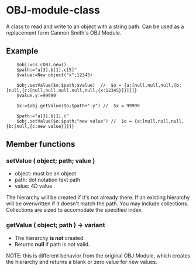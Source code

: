# OBJ-module-class
A class to read and write to an object  with a string path. Can be used as a replacement form Cannon Smith's OBJ Module.

## Example
```
	$obj:=cs.cOBJ.new()
	$path:="a[3].b[1].c[5]"
	$value:=New object("x";12345)

	$obj.setValue($o;$path;$value)  //  $o = {a:[null,null,null,{b:[null,{c:[null,null,null,null,null,{x:12345}]}]}]}
	$value.y:=99999

	$x:=$obj.getValue($o;$path+".y") //  $x = 99999

	$path:="a[3].b[1].c"
	$obj.setValue($o;$path;"new value") //  $o = {a:[null,null,null,{b:[null,{c:new value}]}]}
  ```
## Member functions
### setValue ( object; path; value ) 

  - object: must be an object 
  - path: dot notation text path
  - value: 4D value
 
 The hierarchy will be created if it's not already there. If an existing hierarchy will be overwritten if it doesn't match the path. 
 You may include collections. Collections are sized to accomodate the specified index. 
 
 ### getValue ( object; path ) -> variant
 
 - The hierarchy **is not** created. 
 - Returns **null** if path is not valid. 
 
 NOTE: this is different behavior from the original OBJ Module, which creates the hierarchy and returns a blank or zero value for new values. 
